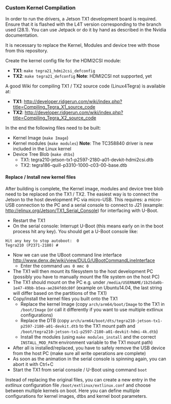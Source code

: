 ### Custom Kernel Compilation

In order to run the drivers, a Jetson TX1 development board is required. Ensure that it is flashed with the L4T version corresponding to the branch used (28.1). You can use Jetpack or do it by hand as described in the Nvidia documentation.

It is necessary to replace the Kernel, Modules and device tree with those from this repository.

Create the kernel config file for the HDMI2CSI module:
* **TX1**: `make tegra21_hdmi2csi_defconfig`
* **TX2**: `make tegra21_defconfig` **Note**: HDMI2CSI not supported, yet


A good Wiki for compiling TX1 / TX2 source code (Linux4Tegra) is available at:
* **TX1**: http://developer.ridgerun.com/wiki/index.php?title=Compiling_Tegra_X1_source_code
* **TX2**: http://developer.ridgerun.com/wiki/index.php?title=Compiling_Tegra_X2_source_code

In the end the following files need to be built:
* Kernel Image (`make Image`)
* Kernel modules (`make modules`) **Note**: The TC358840 driver is new included in the Linux kernel
* Device Tree Blob (`make dtbs`)
  * TX1: tegra210-jetson-tx1-p2597-2180-a01-devkit-hdmi2csi.dtb
  * TX2: tegra186-quill-p3310-1000-c03-00-base.dtb

#### Replace / Install new kernel files
After building is complete, the Kernel image, modules and device tree blob need to be replaced on the TX1 / TX2. The easiest way is to connect the Jetson to the host development PC via micro-USB. This requires: a micro-USB connection to the PC and a serial console to connect to J21 (example: http://elinux.org/Jetson/TX1_Serial_Console) for interfacing with U-Boot.

* Restart the TX1  
* On the serial console: Interrupt U-Boot (this means early on in the boot process hit any key). You should get a U-Boot console like:
```
Hit any key to stop autoboot:  0
Tegra210 (P2371-2180) #
```
* Now we can use the UBoot command line interface http://www.denx.de/wiki/view/DULG/UBootCommandLineInterface
    * Enter the command `ums 0 mmc 0` 
* The TX1 will then mount its filesystem to the host development PC (possibly you have to manually mount the file system on the host PC)
* The TX1 should mount on the PC e.g. under `/media/USERNAME/1b25da0b-1e47-49bb-b5ea-ae284fddc80f` (example on Ubuntu14.04, the last string will differ based on the partitions of the TX1)
* Copy/install the kernel files you built onto the TX1
    * Replace the kernel Image (copy `arch/arm64/boot/Image` to the TX1 in `/boot/Image` (or call it differently if you want to use multiple extlinux configurations)
    * Replace the DTB (copy `arch/arm64/boot/dts/tegra210-jetson-tx1-p2597-2180-a01-devkit.dtb` to the TX1 mount path and `/boot/tegra210-jetson-tx1-p2597-2180-a01-devkit-hdmi-4k.dtb`)
    * Install the modules (using `make modules_install` and the correct `INSTALL_MOD_PATH` environment variable to the TX1 mount path) 
* After all is installed/replaced, you have to safely remove the USB device from the host PC (make sure all write operations are complete)
* As soon as the animation in the serial console is spinning again, you can abort it with Ctrl+C 
* Start the TX1 from serial console / U-Boot using command `boot`


Instead of replacing the original files, you can create a new entry in the _extlinux_ configuration file `/boot/extlinux/extlinux.conf` and choose between multiple kernels on boot.
Here you can define multiple configurations for kernel images, dtbs and kernel boot parameters. 